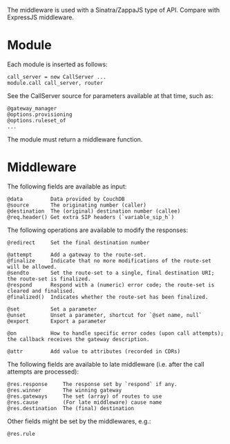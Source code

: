 The middleware is used with a Sinatra/ZappaJS type of API. Compare with ExpressJS middleware.

Module
======

Each module is inserted as follows:

    call_server = new CallServer ...
    module.call call_server, router

See the CallServer source for parameters available at that time, such as:

    @gateway_manager
    @options.provisioning
    @options.ruleset_of
    ...

The module must return a middleware function.

Middleware
==========

The following fields are available as input:

    @data         Data provided by CouchDB
    @source       The originating number (caller)
    @destination  The (original) destination number (callee)
    @req.header() Get extra SIP headers (`variable_sip_h`)

The following operations are available to modify the responses:

    @redirect     Set the final destination number

    @attempt      Add a gateway to the route-set.
    @finalize     Indicate that no more modifications of the route-set will be allowed.
    @sendto       Set the route-set to a single, final destination URI; the route-set is finalized.
    @respond      Respond with a (numeric) error code; the route-set is cleared and finalised.
    @finalized()  Indicates whether the route-set has been finalized.

    @set          Set a parameter
    @unset        Unset a parameter, shortcut for `@set name, null`
    @export       Export a parameter

    @on           How to handle specific error codes (upon call attempts); the callback receives the gateway description.

    @attr         Add value to attributes (recorded in CDRs)

The following fields are available to late middleware (i.e. after the call attempts are processed):

    @res.response     The response set by `respond` if any.
    @res.winner       The winning gateway
    @res.gateways     The set (array) of routes to use
    @res.cause        (For late middleware) cause name
    @res.destination  The (final) destination

Other fields might be set by the middlewares, e.g.:

    @res.rule
